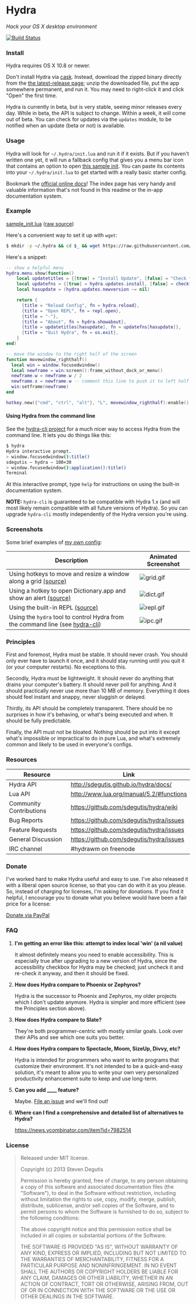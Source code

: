 # Hydra

*Hack your OS X desktop environment*

[![Build Status](https://travis-ci.org/sdegutis/hydra.svg?branch=master)](https://travis-ci.org/sdegutis/hydra)

### Install

Hydra requires OS X 10.8 or newer.

Don't install Hydra via [cask](http://caskroom.io/). Instead, download
the zipped binary directly from the
[the latest-release page](https://github.com/sdegutis/hydra/releases/latest);
unzip the downloaded file, put the app somewhere permanent, and run
it. You may need to right-click it and click "Open" the first time.

Hydra is currently in beta, but is very stable, seeing minor releases
every day. While in beta, the API is subject to change. Within a week,
it will come out of beta. You can check for updates via the `updates`
module, to be notified when an update (beta or not) is available.

### Usage

Hydra will look for `~/.hydra/init.lua` and run it if it exists. But
if you haven't written one yet, it will run a fallback config that
gives you a menu bar icon that contains an option to open
[this sample init](https://github.com/sdegutis/hydra/blob/master/Hydra/Bootstrapping/sample_init.lua).
You can paste its contents into your `~/.hydra/init.lua` to get
started with a really basic starter config.

Bookmark the [official online docs](http://sdegutis.github.io/hydra/docs/)!
The index page has very handy and valuable information that's not
found in this readme or the in-app documentation system.

### Example

[sample_init.lua](https://github.com/sdegutis/hydra/blob/master/Hydra/Bootstrapping/sample_init.lua) ([raw source](https://raw.githubusercontent.com/sdegutis/hydra/master/Hydra/Bootstrapping/sample_init.lua))

Here's a convenient way to set it up with `wget`:

~~~bash
$ mkdir -p ~/.hydra && cd $_ && wget https://raw.githubusercontent.com/sdegutis/hydra/master/Hydra/Bootstrapping/sample_init.lua -O init.lua
~~~

Here's a snippet:
~~~lua
-- show a helpful menu
hydra.menu.show(function()
    local updatetitles = {[true] = "Install Update", [false] = "Check for Update..."}
    local updatefns = {[true] = hydra.updates.install, [false] = checkforupdates}
    local hasupdate = (hydra.updates.newversion ~= nil)

    return {
      {title = "Reload Config", fn = hydra.reload},
      {title = "Open REPL", fn = repl.open},
      {title = "-"},
      {title = "About", fn = hydra.showabout},
      {title = updatetitles[hasupdate], fn = updatefns[hasupdate]},
      {title = "Quit Hydra", fn = os.exit},
    }
end)

-- move the window to the right half of the screen
function movewindow_righthalf()
  local win = window.focusedwindow()
  local newframe = win:screen():frame_without_dock_or_menu()
  newframe.w = newframe.w / 2
  newframe.x = newframe.w -- comment this line to push it to left half of screen
  win:setframe(newframe)
end

hotkey.new({"cmd", "ctrl", "alt"}, "L", movewindow_righthalf):enable()
~~~

#### Using Hydra from the command line

See the [hydra-cli project](https://github.com/sdegutis/hydra-cli) for
a much nicer way to access Hydra from the command line. It lets you do
things like this:

~~~bash
$ hydra
Hydra interactive prompt.
> window.focusedwindow():title()
sdegutis — hydra — 100×30
> window.focusedwindow():application():title()
Terminal
~~~

At this interactive prompt, type `help` for instructions on using the
built-in documentation system.

**NOTE:** `hydra-cli` is guaranteed to be compatible with Hydra 1.x
(and will most likely remain compatible with all future versions of
Hydra). So you can upgrade `hydra-cli` mostly independently of the
Hydra version you're using.

### Screenshots

Some brief examples of [my own config](https://github.com/sdegutis/dotfiles/blob/osx/home/.hydra/init.lua):

| Description                                                                                                                                     | Animated Screenshot                                                                       |
|-------------------------------------------------------------------------------------------------------------------------------------------------|-------------------------------------------------------------------------------------------|
| Using hotkeys to move and resize a window along a grid [(source)](https://github.com/sdegutis/dotfiles/blob/osx/home/.hydra/init.lua#L43-L50)   | ![grid.gif](https://raw.githubusercontent.com/sdegutis/hydra/master/screenshots/grid.gif) |
| Using a hotkey to open Dictionary.app and show an alert [(source)](https://github.com/sdegutis/dotfiles/blob/osx/home/.hydra/init.lua#L20-L25)  | ![dict.gif](https://raw.githubusercontent.com/sdegutis/hydra/master/screenshots/dict.gif) |
| Using the built-in REPL [(source)](https://github.com/sdegutis/dotfiles/blob/osx/home/.hydra/init.lua#L53)                                      | ![repl.gif](https://raw.githubusercontent.com/sdegutis/hydra/master/screenshots/repl.gif) |
| Using the `hydra` tool to control Hydra from the command line (see [hydra-cli]((https://github.com/sdegutis/hydra-cli)))                        | ![ipc.gif](https://raw.githubusercontent.com/sdegutis/hydra/master/screenshots/ipc.gif)   |

### Principles

First and foremost, Hydra must be stable. It should never crash. You
should only ever have to launch it once, and it should stay running
until you quit it (or your computer restarts). No exceptions to this.

Secondly, Hydra must be lightweight. It should never do anything that
drains your computer's battery. It should never poll for anything. And
it should practically never use more than 10 MB of memory. Everything
it does should feel instant and snappy, never sluggish or delayed.

Thirdly, its API should be completely transparent. There should be no
surprises in how it's behaving, or what's being executed and when. It
should be fully predictable.

Finally, the API must not be bloated. Nothing should be put into it
except what's impossible or impractical to do in pure Lua, and what's
extremely common and likely to be used in everyone's configs.

### Resources

Resource                 | Link
-------------------------|------------------------------------------
Hydra API                | http://sdegutis.github.io/hydra/docs/
Lua API                  | http://www.lua.org/manual/5.2/#functions
Community Contributions  | https://github.com/sdegutis/hydra/wiki
Bug Reports              | https://github.com/sdegutis/hydra/issues
Feature Requests         | https://github.com/sdegutis/hydra/issues
General Discussion       | https://github.com/sdegutis/hydra/issues
IRC channel              | #hydrawm on freenode

### Donate

I've worked hard to make Hydra useful and easy to use. I've also
released it with a liberal open source license, so that you can do
with it as you please. So, instead of charging for licenses, I'm
asking for donations. If you find it helpful, I encourage you to
donate what you believe would have been a fair price for a license:

[Donate via PayPal](https://www.paypal.com/cgi-bin/webscr?business=sbdegutis@gmail.com&cmd=_donations&item_name=Hydra.app%20donation&no_shipping=1)

### FAQ

1. **I'm getting an error like this: attempt to index local 'win' (a nil value)**

   It almost definitely means you need to enable accessibility. This
   is especially true after upgrading to a new version of Hydra, since
   the accessibility checkbox for Hydra may be checked; just uncheck
   it and re-check it anyway, and then it should be fixed.

2. **How does Hydra compare to Phoenix or Zephyros?**

   Hydra is the successor to Phoenix and Zephyros, my older projects
   which I don't update anymore. Hydra is simpler and more efficient
   (see the Principles section above).

3. **How does Hydra compare to Slate?**

   They're both programmer-centric with mostly similar goals. Look
   over their APIs and see which one suits you better.

4. **How does Hydra compare to Spectacle, Moom, SizeUp, Divvy, etc?**

   Hydra is intended for programmers who want to write programs that
   customize their environment. It's not intended to be a
   quick-and-easy solution, it's meant to allow you to write your own
   very personalized productivity enhancement suite to keep and use
   long-term.

5. **Can you add ____ feature?**

   Maybe. [File an issue](https://github.com/sdegutis/hydra/issues/new) and we'll find out!

6. **Where can I find a comprehensive and detailed list of alternatives to Hydra?**

   https://news.ycombinator.com/item?id=7982514


### License

> Released under MIT license.
>
> Copyright (c) 2013 Steven Degutis
>
> Permission is hereby granted, free of charge, to any person obtaining a copy
> of this software and associated documentation files (the "Software"), to deal
> in the Software without restriction, including without limitation the rights
> to use, copy, modify, merge, publish, distribute, sublicense, and/or sell
> copies of the Software, and to permit persons to whom the Software is
> furnished to do so, subject to the following conditions:
>
> The above copyright notice and this permission notice shall be included in
> all copies or substantial portions of the Software.
>
> THE SOFTWARE IS PROVIDED "AS IS", WITHOUT WARRANTY OF ANY KIND, EXPRESS OR
> IMPLIED, INCLUDING BUT NOT LIMITED TO THE WARRANTIES OF MERCHANTABILITY,
> FITNESS FOR A PARTICULAR PURPOSE AND NONINFRINGEMENT. IN NO EVENT SHALL THE
> AUTHORS OR COPYRIGHT HOLDERS BE LIABLE FOR ANY CLAIM, DAMAGES OR OTHER
> LIABILITY, WHETHER IN AN ACTION OF CONTRACT, TORT OR OTHERWISE, ARISING FROM,
> OUT OF OR IN CONNECTION WITH THE SOFTWARE OR THE USE OR OTHER DEALINGS IN
> THE SOFTWARE.
